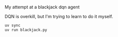 My attempt at a blackjack dqn agent

DQN is overkill, but I'm trying to learn to do it myself.

```sh
uv sync
uv run blackjack.py
```
